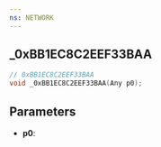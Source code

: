 ```yaml
---
ns: NETWORK
---
```

## _0xBB1EC8C2EEF33BAA

```c
// 0xBB1EC8C2EEF33BAA
void _0xBB1EC8C2EEF33BAA(Any p0);
```

## Parameters
* **p0**:
